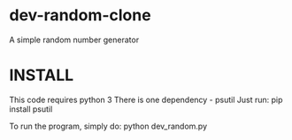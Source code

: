 # dev-random-clone
A simple random number generator 

# INSTALL
This code requires python 3
There is one dependency - psutil
Just run: pip install psutil

To run the program, simply do: python dev_random.py
